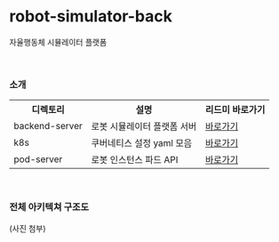 # robot-simulator-back
자율행동체 시뮬레이터 플랫폼

<br>

### 소개

<table>
    <tr>
        <th scope="col">디렉토리</th>
        <th scope="col">설명</th>
        <th scope="col">리드미 바로가기</th>
    </tr>
    <tr>
        <td>backend-server</td>
        <td>로봇 시뮬레이터 플랫폼 서버</td>
        <td><a href="https://github.com/inno-rnd-project/robot-simulator-back/blob/file/backend_server">바로가기</a></td>
    </tr>
    <tr>
        <td>k8s</td>
        <td>쿠버네티스 설정 yaml 모음</td>
        <td><a href="https://github.com/inno-rnd-project/robot-simulator-back/tree/file/k8s">바로가기</a></td>
    </tr>
    <tr>
        <td>pod-server</td>
        <td>로봇 인스턴스 파드 API</td>
        <td><a href="https://github.com/inno-rnd-project/robot-simulator-back/tree/file/pod_server">바로가기</a></td>
    </tr>
  </table>

<br>

### 전체 아키텍쳐 구조도

[//]: # (<img src="~~~.png" width="100">)  
(사진 첨부)